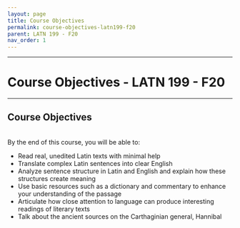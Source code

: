 ```yaml
---
layout: page
title: Course Objectives
permalink: course-objectives-latn199-f20
parent: LATN 199 - F20
nav_order: 1
---
```

***

# Course Objectives - LATN 199 - F20

***
## Course Objectives
&nbsp;  
By the end of this course, you will be able to:

- Read real, unedited Latin texts with minimal help
-	Translate complex Latin sentences into clear English
- Analyze sentence structure in Latin and English and explain how these structures create meaning
- Use basic resources such as a dictionary and commentary to enhance your understanding of the passage
- Articulate how close attention to language can produce interesting readings of literary texts
- Talk about the ancient sources on the Carthaginian general, Hannibal 
